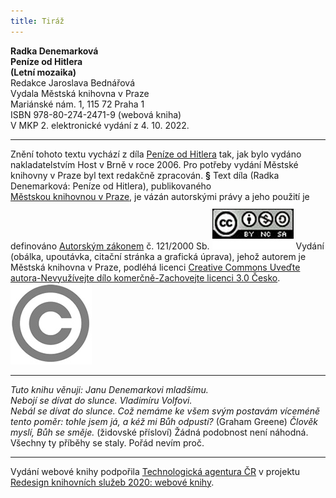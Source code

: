 ```yaml
---
title: Tiráž
---
```


**Radka Denemarková    
Peníze od Hitlera**  
**(Letní mozaika)**  
Redakce Jaroslava Bednářová  
Vydala Městská knihovna v Praze  
Mariánské nám. 1, 115 72 Praha 1  
ISBN 978-80-274-2471-9 (webová kniha)  
V MKP 2. elektronické vydání z 4. 10. 2022.

***

Znění tohoto textu vychází z díla [Peníze od Hitlera](https://search.mlp.cz/cz/titul/penize-od-hitlera/2531355/) tak, jak bylo vydáno nakladatelstvím Host v Brně v roce 2006. Pro potřeby vydání Městské knihovny v Praze byl text redakčně zpracován.
**§**
Text díla (Radka Denemarková: Peníze od Hitlera), publikovaného [Městskou knihovnou v Praze](https://www.mlp.cz/cz/), je vázán autorskými právy a jeho použití je definováno [Autorským zákonem](https://www.mkcr.cz/predpisy-zakonu-709.html) č. 121/2000 Sb.
[![image001.jpg](./resources/image001_fmt.jpeg)](https://creativecommons.org/licenses/by-nc-sa/3.0/cz/)
Vydání (obálka, upoutávka, citační stránka a grafická úprava), jehož autorem je Městská knihovna v Praze, podléhá licenci [Creative Commons Uveďte autora-Nevyužívejte dílo komerčně-Zachovejte licenci 3.0 Česko](https://creativecommons.org/licenses/by-nc-sa/3.0/cz/).
![image002.jpg](./resources/image002_fmt.jpeg)

***

_Tuto knihu věnuji:_
_Janu Denemarkovi mladšímu.  
Nebojí se dívat do slunce._
_Vladimíru Volfovi.  
Nebál se dívat do slunce._
_Což nemáme ke všem svým postavám víceméně tento poměr: tohle jsem já, a kéž mi Bůh odpustí?_
(Graham Greene)
_Člověk myslí, Bůh se směje._
(židovské přísloví)
Žádná podobnost není náhodná.
Všechny ty příběhy se staly. Pořád nevím proč.

***

Vydání webové knihy podpořila [Technologická agentura ČR](https://www.tacr.cz/) v projektu [Redesign knihovních služeb 2020: webové knihy](https://starfos.tacr.cz/cs/project/TL04000391).